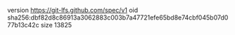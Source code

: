 version https://git-lfs.github.com/spec/v1
oid sha256:dbf82d8c86913a3062883c003b7a47721efe65bd8e74cbf045b07d077b13c42c
size 13825
